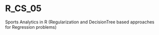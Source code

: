 # R_CS_05
Sports Analytics in R (Regularization and DecisionTree based approaches for Regression problems)
